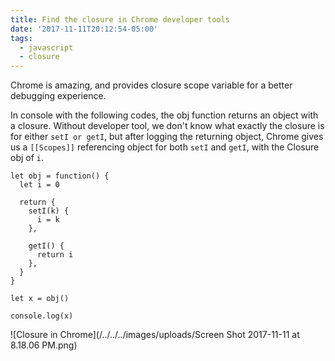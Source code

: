 ```yaml
---
title: Find the closure in Chrome developer tools
date: '2017-11-11T20:12:54-05:00'
tags:
  - javascript
  - closure
---
```

Chrome is amazing, and provides closure scope variable for a better debugging experience.

In console with the following codes, the obj function returns an object with a closure. Without developer tool, we don't know what exactly the closure is for either `setI or getI`, but after logging the returning object, Chrome gives us a `[[Scopes]]` referencing object for both `setI` and `getI`, with the Closure obj of `i`.

```
let obj = function() {
  let i = 0

  return {
    setI(k) {
      i = k
    },

    getI() {
      return i
    },
  }
}

let x = obj()

console.log(x)

```

![Closure in Chrome](/../../../images/uploads/Screen Shot 2017-11-11 at 8.18.06 PM.png)
